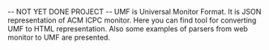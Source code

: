 -- NOT YET DONE PROJECT --
UMF is Universal Monitor Format.
It is JSON representation of ACM ICPC monitor.
Here you can find tool for converting UMF to HTML representation.
Also some examples of parsers from web monitor to UMF are presented.